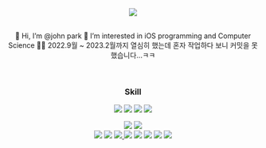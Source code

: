 <div align='center'>
  
<img src="https://capsule-render.vercel.app/api?type=rounded&color=ff7f00&section=header&text=john park's%20github&fontColor=ffffff">

<br>
<br>
  
  
👋 Hi, I’m @john park
👀 I’m interested in iOS programming and Computer Science 
👨‍💻 2022.9월 ~ 2023.2월까지 열심히 했는데 혼자 작업하다 보니 커밋을 못했습니다...ㅋㅋ

  
<br/>
  
<h3 align="center"><b> Skill </b></h3>

 <a href="" target="_blank"><img src="https://img.shields.io/badge/swift-FA7343?style=for-the-badge&logo=swift&logoColor=FFFFFF"/></a>
  <a href="" target="_blank"><img src="https://img.shields.io/badge/-C-%23A8B9CC?style=for-the-badge&logo=C&logoColor=white"/></a> 
  <a href="" target="_blank"><img src="https://img.shields.io/badge/r-276DC3?style=for-the-badge&logo=r&logoColor=FFFFFF"/></a>
  <a href="" target="_blank"><img src="https://img.shields.io/badge/pyhon-3776AB?style=for-the-badge&logo=python&logoColor=FFFFFF"/></a>

  <a href="" target="_blank"><img src="https://img.shields.io/badge/realm-39477F?style=for-the-badge&logo=realm&logoColor=FFFFFF"/></a>
  <a href="" target="_blank"><img src="https://img.shields.io/badge/xcode-147EFB?style=for-the-badge&logo=xcode&logoColor=FFFFFF"/></a> 
  </br>
  <a href="" target="_blank"><img src="https://img.shields.io/badge/cocoapods-EE3322?style=for-the-badge&logo=cocoapods&logoColor=FFFFFF"/></a>
  <a href="" target="_blank"><img src="https://img.shields.io/badge/spm-000000?style=for-the-badge&logo=apple&logoColor=FFFFFF"/></a>
  <a href="" target="_blank"><img src="https://img.shields.io/badge/mysql-4479A1?style=for-the-badge&logo=mysql&logoColor=white"> 
  <a href="" target="_blank"><img src="https://img.shields.io/badge/slack-4A154B?style=for-the-badge&logo=slack&logoColor=FFFFFF"/></a>
  <a href="" target="_blank"><img src="https://img.shields.io/badge/vsc-007ACC?style=for-the-badge&logo=visualstudiocode&logoColor=FFFFFF"/></a> 
  <a href="" target="_blank"><img src="https://img.shields.io/badge/figma-F24E1E?style=for-the-badge&logo=figma&logoColor=FFFFFF"/></a> 
  <a href="" target="_blank"><img src="https://img.shields.io/badge/notion-000000?style=for-the-badge&logo=notion&logoColor=FFFFFF"/></a>
  <a href="" target="_blank"><img src="https://img.shields.io/badge/git-F05032?style=for-the-badge&logo=git&logoColor=FFFFFF"/></a> 

 <br/>
 <br/>  

 

  </div>


 
